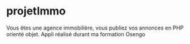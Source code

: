 # projetImmo
Vous êtes une agence immobilière, vous publiez vos annonces en PHP orienté objet. Appli réalisé durant ma formation Osengo
